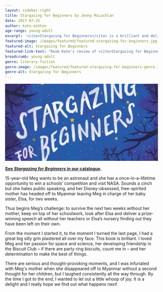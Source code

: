 ```yaml
---
layout: sidebar-right
title: Stargazing for Beginners by Jenny McLachlan
date: 2017-07-25
author: kate-ashton
age-range: young-adult
excerpt: '<cite>Stargazing for Beginners</cite> is a brilliant and delightful book that entertains throughout.'
featured-image: /images/featured/featured-stargazing-for-beginners.jpg
featured-alt: Stargazing for Beginners
featured-link-text: "Read Kate's review of <cite>Stargazing for Beginners</cite>, by Jenny McLachlan."
breadcrumb: young-adult
genre: literary-fiction
genre-image: /images/featured/featured-stargazing-for-beginners-genre.jpg
genre-alt: Stargazing for Beginners
---
```


![Stargazing for Beginners](/images/featured/featured-stargazing-for-beginners.jpg)

**[See <cite>Stargazing for Beginners</cite> in our catalogue](https://suffolk.spydus.co.uk/cgi-bin/spydus.exe/ENQ/OPAC/BIBENQ?BRN=2129667).**

15-year-old Meg wants to be an astronaut and she has a once-in-a-lifetime opportunity to win a schools’ competition and visit NASA. Sounds a cinch but she hates public speaking, and her Disney-obsessed, free-spirited mother has headed off to Myanmar leaving Meg in charge of her baby sister, Elsa, for two weeks.

Thus begins Meg’s challenge: to survive the next two weeks without her mother, keep on top of her schoolwork, look after Elsa and deliver a prize-winning speech all without her teachers or Elsa’s nursery finding out they have been left on their own.

From the moment I started it, to the moment I turned the last page, I had a great big silly grin plastered all over my face. This book is brilliant. I loved Meg and her passion for space and science, her developing friendship in the Biscuit Club – if there are party ring biscuits, count me in – and her determination to make the best of things.

There are serious and thought-provoking moments, and I was infuriated with Meg's mother when she disappeared off to Myanmar without a second thought for her children, but I laughed consistently all the way through. By the time I got to the end, I wanted to let out a little whoop of joy. It is a delight and I really hope we find out what happens next!
